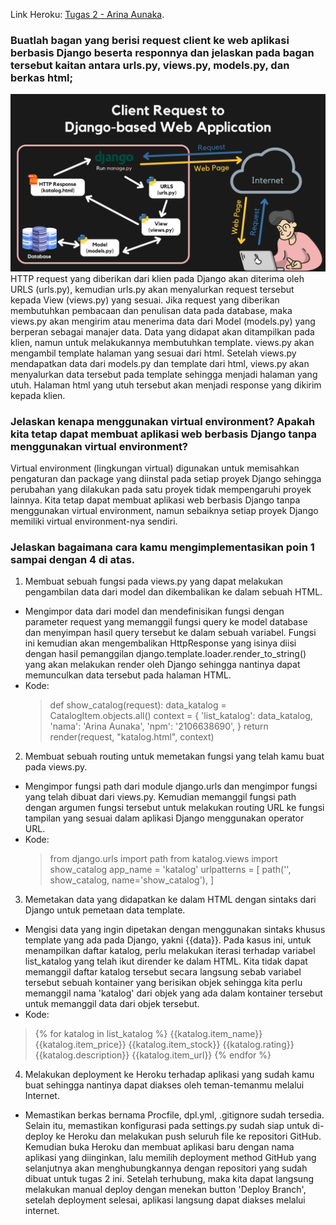 Link Heroku: [Tugas 2 - Arina Aunaka](https://tugas2arinaaunaka.herokuapp.com/katalog/).

### Buatlah bagan yang berisi request client ke web aplikasi berbasis Django beserta responnya dan jelaskan pada bagan tersebut kaitan antara urls.py, views.py, models.py, dan berkas html;
![This is an image](/katalog/assets/Tugas%202%20-%20PBP.png)
HTTP request yang diberikan dari klien pada Django akan diterima oleh URLS (urls.py), kemudian urls.py akan menyalurkan request tersebut kepada View (views.py) yang sesuai. Jika request yang diberikan membutuhkan pembacaan dan penulisan data pada database, maka views.py akan mengirim atau menerima data dari Model (models.py) yang berperan sebagai manajer data. Data yang didapat akan ditampilkan pada klien, namun untuk melakukannya membutuhkan template. views.py akan mengambil template halaman yang sesuai dari html. Setelah views.py mendapatkan data dari models.py dan template dari html, views.py akan menyalurkan data tersebut pada template sehingga menjadi halaman yang utuh. Halaman html yang utuh tersebut akan menjadi response yang dikirim kepada klien. 

### Jelaskan kenapa menggunakan virtual environment? Apakah kita tetap dapat membuat aplikasi web berbasis Django tanpa menggunakan virtual environment?
Virtual environment (lingkungan virtual) digunakan untuk memisahkan pengaturan dan package yang diinstal pada setiap proyek Django sehingga perubahan yang dilakukan pada satu proyek tidak mempengaruhi proyek lainnya. Kita tetap dapat membuat aplikasi web berbasis Django tanpa menggunakan virtual environment, namun sebaiknya setiap proyek Django memiliki virtual environment-nya sendiri. 

### Jelaskan bagaimana cara kamu mengimplementasikan poin 1 sampai dengan 4 di atas.
1. Membuat sebuah fungsi pada views.py yang dapat melakukan pengambilan data dari model dan dikembalikan ke dalam sebuah HTML.
- Mengimpor data dari model dan mendefinisikan fungsi dengan parameter request yang memanggil fungsi query ke model database dan menyimpan hasil query tersebut ke dalam sebuah variabel. Fungsi ini kemudian akan mengembalikan HttpResponse yang isinya diisi dengan hasil pemanggilan django.template.loader.render_to_string() yang akan melakukan render oleh Django sehingga nantinya dapat memunculkan data tersebut pada halaman HTML.
- Kode:
    > def show_catalog(request):
        data_katalog = CatalogItem.objects.all()
        context = {
        'list_katalog': data_katalog,
        'nama': 'Arina Aunaka',
        'npm': '2106638690',
    }
        return render(request, "katalog.html", context)

2. Membuat sebuah routing untuk memetakan fungsi yang telah kamu buat pada views.py.
- Mengimpor fungsi path dari module django.urls dan mengimpor fungsi yang telah dibuat dari views.py. Kemudian memanggil fungsi path dengan argumen fungsi tersebut untuk melakukan routing URL ke fungsi tampilan yang sesuai dalam aplikasi Django menggunakan operator URL.
- Kode:
    > from django.urls import path
    from katalog.views import show_catalog
    app_name = 'katalog'
    urlpatterns = [
        path('', show_catalog, name='show_catalog'),
    ]

3. Memetakan data yang didapatkan ke dalam HTML dengan sintaks dari Django untuk pemetaan data template.
- Mengisi data yang ingin dipetakan dengan menggunakan sintaks khusus template yang ada pada Django, yakni {{data}}. Pada kasus ini, untuk menampilkan daftar katalog, perlu melakukan iterasi terhadap variabel list_katalog yang telah ikut dirender ke dalam HTML. Kita tidak dapat memanggil daftar katalog tersebut secara langsung sebab variabel tersebut sebuah kontainer yang berisikan objek sehingga kita perlu memanggil nama 'katalog' dari objek yang ada dalam kontainer tersebut untuk memanggil data dari objek tersebut.
- Kode:
> {% for katalog in list_katalog %}
    <tr>
        <th>{{katalog.item_name}}</th>
        <th>{{katalog.item_price}}</th>
        <th>{{katalog.item_stock}}</th>
        <th>{{katalog.rating}}</th>
        <th>{{katalog.description}}</th>
        <th>{{katalog.item_url}}</th>
    </tr>
    {% endfor %}

4. Melakukan deployment ke Heroku terhadap aplikasi yang sudah kamu buat sehingga nantinya dapat diakses oleh teman-temanmu melalui Internet.
- Memastikan berkas bernama Procfile, dpl.yml, .gitignore sudah tersedia. Selain itu, memastikan konfigurasi pada settings.py sudah siap untuk di-deploy ke Heroku dan melakukan push seluruh file ke repositori GitHub. Kemudian buka Heroku dan membuat aplikasi baru dengan nama aplikasi yang diinginkan, lalu memilih deployment method GitHub yang selanjutnya akan menghubungkannya dengan repositori yang sudah dibuat untuk tugas 2 ini. Setelah terhubung, maka kita dapat langsung melakukan manual deploy dengan menekan button 'Deploy Branch', setelah deployment selesai, aplikasi langsung dapat diakses melalui internet. 